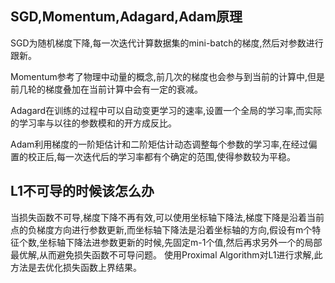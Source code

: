 

<!--
 * @version:
 * @Author:  StevenJokess https://github.com/StevenJokess
 * @Date: 2020-10-09 15:19:47
 * @LastEditors:  StevenJokess https://github.com/StevenJokess
 * @LastEditTime: 2020-10-09 15:21:50
 * @Description:
 * @TODO::
 * @Reference:https://www.nowcoder.com/tutorial/95/a785d36cf4264dfa93c3de133d0bb339
-->

## SGD,Momentum,Adagard,Adam原理

SGD为随机梯度下降,每一次迭代计算数据集的mini-batch的梯度,然后对参数进行跟新。

Momentum参考了物理中动量的概念,前几次的梯度也会参与到当前的计算中,但是前几轮的梯度叠加在当前计算中会有一定的衰减。

Adagard在训练的过程中可以自动变更学习的速率,设置一个全局的学习率,而实际的学习率与以往的参数模和的开方成反比。

Adam利用梯度的一阶矩估计和二阶矩估计动态调整每个参数的学习率,在经过偏置的校正后,每一次迭代后的学习率都有个确定的范围,使得参数较为平稳。

## L1不可导的时候该怎么办

当损失函数不可导,梯度下降不再有效,可以使用坐标轴下降法,梯度下降是沿着当前点的负梯度方向进行参数更新,而坐标轴下降法是沿着坐标轴的方向,假设有m个特征个数,坐标轴下降法进参数更新的时候,先固定m-1个值,然后再求另外一个的局部最优解,从而避免损失函数不可导问题。
使用Proximal Algorithm对L1进行求解,此方法是去优化损失函数上界结果。
